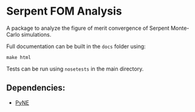 # Serpent FOM Analysis

A package to analyze the figure of merit convergence of Serpent
Monte-Carlo simulations.

Full documentation can be built in the `docs` folder using:

```
make html
```

Tests can be run using `nosetests` in the main directory.

## Dependencies:

- [PyNE](https://github.com/pyne/pyne)
